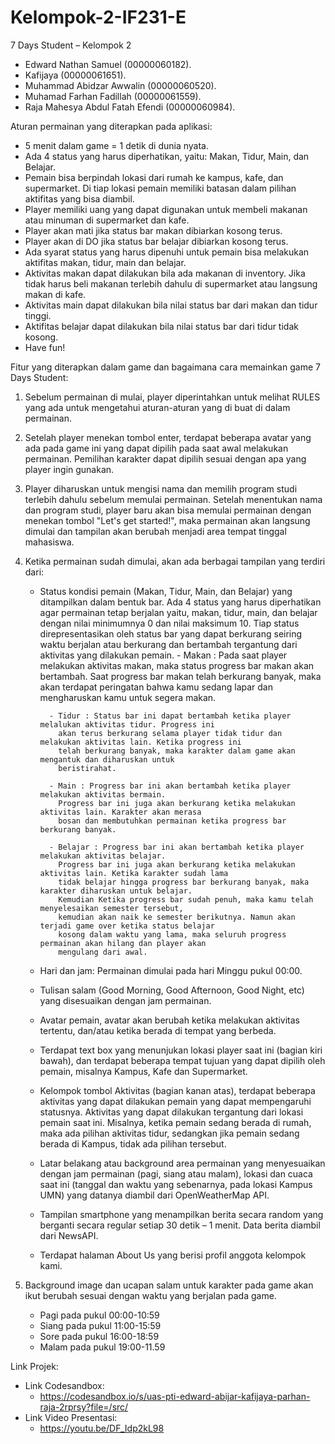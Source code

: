 # Kelompok-2-IF231-E

7 Days Student – Kelompok 2

- Edward Nathan Samuel (00000060182).
- Kafijaya (00000061651).
- Muhammad Abidzar Awwalin (00000060520).
- Muhamad Farhan Fadillah (00000061559).
- Raja Mahesya Abdul Fatah Efendi (00000060984).

 Aturan permainan yang diterapkan pada aplikasi:

- 5 menit dalam game = 1 detik di dunia nyata.
- Ada 4 status yang harus diperhatikan, yaitu: Makan, Tidur, Main, dan Belajar.
- Pemain bisa berpindah lokasi dari rumah ke kampus, kafe, dan supermarket. Di tiap lokasi pemain memiliki batasan dalam pilihan aktifitas yang bisa diambil.
- Player memiliki uang yang dapat digunakan untuk membeli makanan atau minuman di supermarket dan kafe.
- Player akan mati jika status bar makan dibiarkan kosong terus.
- Player akan di DO jika status bar belajar dibiarkan kosong terus.
- Ada syarat status yang harus dipenuhi untuk pemain bisa melakukan aktifitas makan, tidur, main dan belajar.
- Aktivitas makan dapat dilakukan bila ada makanan di inventory. Jika tidak harus beli makanan terlebih dahulu di supermarket atau langsung makan di kafe.
- Aktivitas main dapat dilakukan bila nilai status bar dari makan dan tidur tinggi.
- Aktifitas belajar dapat dilakukan bila nilai status bar dari tidur tidak kosong.
- Have fun!

Fitur yang diterapkan dalam game dan bagaimana cara memainkan game 7 Days Student:

1. Sebelum permainan di mulai, player diperintahkan untuk melihat RULES yang ada untuk mengetahui aturan-aturan yang di buat di dalam permainan.

2. Setelah player menekan tombol enter, terdapat beberapa avatar yang ada pada game ini yang dapat dipilih pada saat awal melakukan permainan.
   Pemilihan karakter dapat dipilih sesuai dengan apa yang player ingin gunakan.

3. Player diharuskan untuk mengisi nama dan memilih program studi terlebih dahulu sebelum memulai permainan. 
   Setelah menentukan nama dan program studi, player baru akan bisa memulai permainan dengan menekan tombol "Let's get started!",
   maka permainan akan langsung dimulai dan tampilan akan berubah menjadi area tempat tinggal mahasiswa.

4. Ketika permainan sudah dimulai, akan ada berbagai tampilan yang terdiri dari:
	- Status kondisi pemain (Makan, Tidur, Main, dan Belajar) yang ditampilkan dalam bentuk bar.
		Ada 4 status yang harus diperhatikan agar permainan tetap berjalan yaitu, makan, tidur, main, dan belajar 
   		dengan nilai minimumnya 0 dan nilai maksimum 10. Tiap status direpresentasikan oleh status bar yang dapat 
   		berkurang seiring waktu berjalan atau berkurang dan bertambah tergantung dari aktivitas yang dilakukan pemain.
			- Makan : Pada saat player melakukan aktivitas makan, maka status progress bar makan akan 
			  bertambah. Saat progress bar makan telah berkurang banyak, maka akan terdapat peringatan bahwa 
			  kamu sedang lapar dan mengharuskan kamu untuk segera makan.

			- Tidur : Status bar ini dapat bertambah ketika player melalukan aktivitas tidur. Progress ini 
			  akan terus berkurang selama player tidak tidur dan melakukan aktivitas lain. Ketika progress ini 
			  telah berkurang banyak, maka karakter dalam game akan mengantuk dan diharuskan untuk 
			  beristirahat.

			- Main : Progress bar ini akan bertambah ketika player melakukan aktivitas bermain. 
			  Progress bar ini juga akan berkurang ketika melakukan aktivitas lain. Karakter akan merasa 
			  bosan dan membutuhkan permainan ketika progress bar berkurang banyak.
	
			- Belajar : Progress bar ini akan bertambah ketika player melakukan aktivitas belajar. 
			  Progress bar ini juga akan berkurang ketika melakukan aktivitas lain. Ketika karakter sudah lama 
			  tidak belajar hingga progress bar berkurang banyak, maka karakter diharuskan untuk belajar. 
			  Kemudian Ketika progress bar sudah penuh, maka kamu telah menyelesaikan semester tersebut, 
			  kemudian akan naik ke semester berikutnya. Namun akan terjadi game over ketika status belajar 
			  kosong dalam waktu yang lama, maka seluruh progress permainan akan hilang dan player akan 
			  mengulang dari awal.

	- Hari dan jam: Permainan dimulai pada hari Minggu pukul 00:00.
	- Tulisan salam (Good Morning, Good Afternoon, Good Night, etc) yang disesuaikan dengan jam
	  permainan. 
	- Avatar pemain, avatar akan berubah ketika melakukan aktivitas tertentu, dan/atau ketika
	  berada di tempat yang berbeda.
	- Terdapat text box yang menunjukan lokasi player saat ini (bagian kiri bawah), dan terdapat beberapa tempat tujuan yang dapat dipilih
	  oleh pemain, misalnya Kampus, Kafe dan Supermarket.
	- Kelompok tombol Aktivitas (bagian kanan atas), terdapat beberapa aktivitas yang dapat
	  dilakukan pemain yang dapat mempengaruhi statusnya. Aktivitas yang dapat dilakukan
	  tergantung dari lokasi pemain saat ini. Misalnya, ketika pemain sedang berada di rumah, maka
	  ada pilihan aktivitas tidur, sedangkan jika pemain sedang berada di Kampus, tidak ada pilihan
	  tersebut.
	- Latar belakang atau background area permainan yang menyesuaikan dengan jam permainan
	  (pagi, siang atau malam), lokasi dan cuaca saat ini (tanggal dan waktu yang sebenarnya, pada
	  lokasi Kampus UMN) yang datanya diambil dari OpenWeatherMap API.
	- Tampilan smartphone yang menampilkan berita secara random yang berganti secara regular
	  setiap 30 detik – 1 menit. Data berita diambil dari NewsAPI.
	- Terdapat halaman About Us yang berisi profil anggota kelompok kami.

5. Background image dan ucapan salam untuk karakter pada game akan ikut berubah sesuai dengan waktu yang berjalan 
pada game. 
	- Pagi pada pukul 00:00-10:59 
	- Siang pada pukul 11:00-15:59
	- Sore pada pukul 16:00-18:59
	- Malam pada pukul 19:00-11.59

Link Projek:
- Link Codesandbox:
	- https://codesandbox.io/s/uas-pti-edward-abijar-kafijaya-parhan-raja-2rprsy?file=/src/
- Link Video Presentasi:
	- https://youtu.be/DF_Idp2kL98
